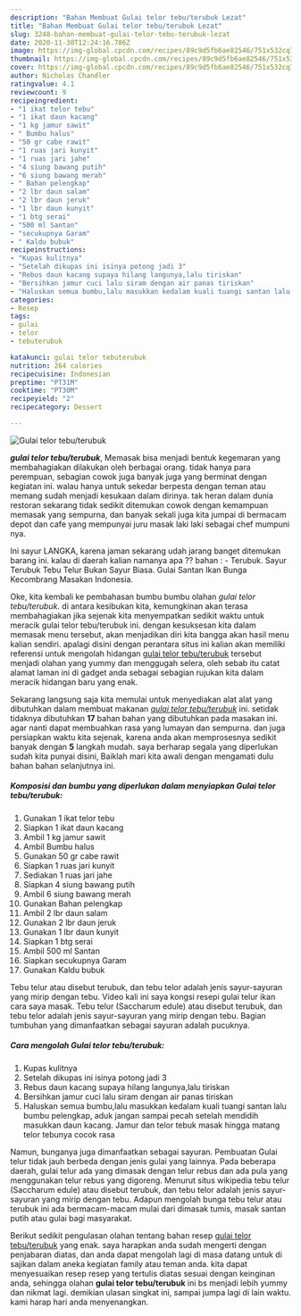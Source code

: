 ```yaml
---
description: "Bahan Membuat Gulai telor tebu/terubuk Lezat"
title: "Bahan Membuat Gulai telor tebu/terubuk Lezat"
slug: 3248-bahan-membuat-gulai-telor-tebu-terubuk-lezat
date: 2020-11-30T12:24:16.786Z
image: https://img-global.cpcdn.com/recipes/89c9d5fb6ae82546/751x532cq70/gulai-telor-tebuterubuk-foto-resep-utama.jpg
thumbnail: https://img-global.cpcdn.com/recipes/89c9d5fb6ae82546/751x532cq70/gulai-telor-tebuterubuk-foto-resep-utama.jpg
cover: https://img-global.cpcdn.com/recipes/89c9d5fb6ae82546/751x532cq70/gulai-telor-tebuterubuk-foto-resep-utama.jpg
author: Nicholas Chandler
ratingvalue: 4.1
reviewcount: 9
recipeingredient:
- "1 ikat telor tebu"
- "1 ikat daun kacang"
- "1 kg jamur sawit"
- " Bumbu halus"
- "50 gr cabe rawit"
- "1 ruas jari kunyit"
- "1 ruas jari jahe"
- "4 siung bawang putih"
- "6 siung bawang merah"
- " Bahan pelengkap"
- "2 lbr daun salam"
- "2 lbr daun jeruk"
- "1 lbr daun kunyit"
- "1 btg serai"
- "500 ml Santan"
- "secukupnya Garam"
- " Kaldu bubuk"
recipeinstructions:
- "Kupas kulitnya"
- "Setelah dikupas ini isinya potong jadi 3"
- "Rebus daun kacang supaya hilang langunya,lalu tiriskan"
- "Bersihkan jamur cuci lalu siram dengan air panas tiriskan"
- "Haluskan semua bumbu,lalu masukkan kedalam kuali tuangi santan lalu bumbu pelengkap, aduk jangan sampai pecah setelah mendidih masukkan daun kacang. Jamur dan telor tebuk masak hingga matang telor tebunya cocok rasa"
categories:
- Resep
tags:
- gulai
- telor
- tebuterubuk

katakunci: gulai telor tebuterubuk 
nutrition: 264 calories
recipecuisine: Indonesian
preptime: "PT31M"
cooktime: "PT30M"
recipeyield: "2"
recipecategory: Dessert

---
```



![Gulai telor tebu/terubuk](https://img-global.cpcdn.com/recipes/89c9d5fb6ae82546/751x532cq70/gulai-telor-tebuterubuk-foto-resep-utama.jpg)

<b><i>gulai telor tebu/terubuk</i></b>, Memasak bisa menjadi bentuk kegemaran yang membahagiakan dilakukan oleh berbagai orang. tidak hanya para perempuan, sebagian cowok juga banyak juga yang berminat dengan kegiatan ini. walau hanya untuk sekedar berpesta dengan teman atau memang sudah menjadi kesukaan dalam dirinya. tak heran dalam dunia restoran sekarang tidak sedikit ditemukan cowok dengan kemampuan memasak yang sempurna, dan banyak sekali juga kita jumpai di bermacam depot dan cafe yang mempunyai juru masak laki laki sebagai chef mumpuni nya.

Ini sayur LANGKA, karena jaman sekarang udah jarang banget ditemukan barang ini. kalau di daerah kalian namanya apa ?? bahan : - Terubuk. Sayur Terubuk Tebu Telur Bukan Sayur Biasa. Gulai Santan Ikan Bunga Kecombrang Masakan Indonesia.

Oke, kita kembali ke pembahasan bumbu bumbu olahan <i>gulai telor tebu/terubuk</i>. di antara kesibukan kita, kemungkinan akan terasa membahagiakan jika sejenak kita menyempatkan sedikit waktu untuk meracik gulai telor tebu/terubuk ini. dengan kesuksesan kita dalam memasak menu tersebut, akan menjadikan diri kita bangga akan hasil menu kalian sendiri. apalagi disini dengan perantara situs ini kalian akan memiliki referensi untuk mengolah hidangan <u>gulai telor tebu/terubuk</u> tersebut menjadi olahan yang yummy dan menggugah selera, oleh sebab itu catat alamat laman ini di gadget anda sebagai sebagian rujukan kita dalam meracik hidangan baru yang enak.


Sekarang langsung saja kita memulai untuk menyediakan alat alat yang dibutuhkan dalam membuat makanan <u><i>gulai telor tebu/terubuk</i></u> ini. setidak tidaknya dibutuhkan <b>17</b> bahan bahan yang dibutuhkan pada masakan ini. agar nanti dapat membuahkan rasa yang lumayan dan sempurna. dan juga persiapkan waktu kita sejenak, karena anda akan memprosesnya sedikit banyak dengan <b>5</b> langkah mudah. saya berharap segala yang diperlukan sudah kita punyai disini, Baiklah mari kita awali dengan mengamati dulu bahan bahan selanjutnya ini.

<!--inarticleads1-->

##### Komposisi dan bumbu yang diperlukan dalam menyiapkan Gulai telor tebu/terubuk:

1. Gunakan 1 ikat telor tebu
1. Siapkan 1 ikat daun kacang
1. Ambil 1 kg jamur sawit
1. Ambil  Bumbu halus
1. Gunakan 50 gr cabe rawit
1. Siapkan 1 ruas jari kunyit
1. Sediakan 1 ruas jari jahe
1. Siapkan 4 siung bawang putih
1. Ambil 6 siung bawang merah
1. Gunakan  Bahan pelengkap
1. Ambil 2 lbr daun salam
1. Gunakan 2 lbr daun jeruk
1. Gunakan 1 lbr daun kunyit
1. Siapkan 1 btg serai
1. Ambil 500 ml Santan
1. Siapkan secukupnya Garam
1. Gunakan  Kaldu bubuk


Tebu telur atau disebut terubuk, dan tebu telor adalah jenis sayur-sayuran yang mirip dengan tebu. Video kali ini saya kongsi resepi gulai telur ikan cara saya masak. Tebu telur (Saccharum edule) atau disebut terubuk, dan tebu telor adalah jenis sayur-sayuran yang mirip dengan tebu. Bagian tumbuhan yang dimanfaatkan sebagai sayuran adalah pucuknya. 

<!--inarticleads2-->

##### Cara mengolah Gulai telor tebu/terubuk:

1. Kupas kulitnya
1. Setelah dikupas ini isinya potong jadi 3
1. Rebus daun kacang supaya hilang langunya,lalu tiriskan
1. Bersihkan jamur cuci lalu siram dengan air panas tiriskan
1. Haluskan semua bumbu,lalu masukkan kedalam kuali tuangi santan lalu bumbu pelengkap, aduk jangan sampai pecah setelah mendidih masukkan daun kacang. Jamur dan telor tebuk masak hingga matang telor tebunya cocok rasa


Namun, bunganya juga dimanfaatkan sebagai sayuran. Pembuatan Gulai telur tidak jauh berbeda dengan jenis gulai yang lainnya. Pada beberapa daerah, gulai telur ada yang dimasak dengan telur rebus dan ada pula yang menggunakan telur rebus yang digoreng. Menurut situs wikipedia tebu telur (Saccharum edule) atau disebut terubuk, dan tebu telor adalah jenis sayur-sayuran yang mirip dengan tebu. Adapun mengolah bunga tebu telur atau terubuk ini ada bermacam-macam mulai dari dimasak tumis, masak santan putih atau gulai bagi masyarakat. 

Berikut sedikit pengulasan olahan tentang bahan resep <u>gulai telor tebu/terubuk</u> yang enak. saya harapkan anda sudah mengerti dengan penjabaran diatas, dan anda dapat mengolah lagi di masa datang untuk di sajikan dalam aneka kegiatan family atau teman anda. kita dapat menyesuaikan resep resep yang tertulis diatas sesuai dengan keinginan anda, sehingga olahan <b>gulai telor tebu/terubuk</b> ini bs menjadi lebih yummy dan nikmat lagi. demikian ulasan singkat ini, sampai jumpa lagi di lain waktu. kami harap hari anda menyenangkan.
